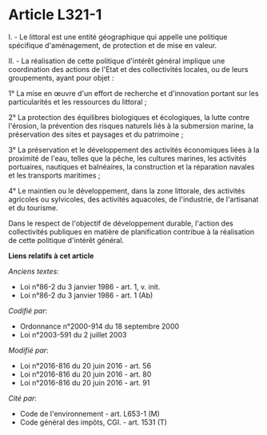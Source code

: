 # Article L321-1

I. - Le littoral est une entité géographique qui appelle une politique spécifique d'aménagement, de protection et de mise en
valeur.

II. - La réalisation de cette politique d'intérêt général implique une coordination des actions de l'Etat et des
collectivités locales, ou de leurs groupements, ayant pour objet :

1° La mise en œuvre d'un effort de recherche et d'innovation portant sur les particularités et les ressources du littoral ;

2° La protection des équilibres biologiques et écologiques, la lutte contre l'érosion, la prévention des risques naturels
liés à la submersion marine, la préservation des sites et paysages et du patrimoine ;

3° La préservation et le développement des activités économiques liées à la proximité de l'eau, telles que la pêche, les
cultures marines, les activités portuaires, nautiques et balnéaires, la construction et la réparation navales et les
transports maritimes ;

4° Le maintien ou le développement, dans la zone littorale, des activités agricoles ou sylvicoles, des activités aquacoles,
de l'industrie, de l'artisanat et du tourisme.

Dans le respect de l'objectif de développement durable, l'action des collectivités publiques en matière de planification
contribue à la réalisation de cette politique d'intérêt général.

**Liens relatifs à cet article**

_Anciens textes_:

  - Loi n°86-2 du 3 janvier 1986 - art. 1, v. init.
  - Loi n°86-2 du 3 janvier 1986 - art. 1 (Ab)

_Codifié par_:

  - Ordonnance n°2000-914 du 18 septembre 2000
  - Loi n°2003-591 du 2 juillet 2003

_Modifié par_:

  - Loi n°2016-816 du 20 juin 2016 - art. 56
  - Loi n°2016-816 du 20 juin 2016 - art. 80
  - Loi n°2016-816 du 20 juin 2016 - art. 91

_Cité par_:

  - Code de l'environnement - art. L653-1 (M)
  - Code général des impôts, CGI. - art. 1531 (T)

